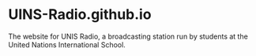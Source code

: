 UINS-Radio.github.io
====================

The website for UNIS Radio, a broadcasting station run by students at the United Nations International School. 
